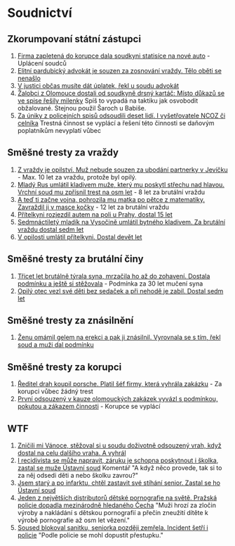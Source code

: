 # Soudnictví

## Zkorumpovaní státní zástupci

1. [Firma zapletená do korupce dala soudkyni statisíce na nové auto](https://www.seznamzpravy.cz/clanek/domaci-kauzy-firma-zapletena-do-korupce-dala-soudkyni-statisice-na-nove-auto-255936) - Uplácení soudců
1. [Elitní pardubický advokát je souzen za zosnování vraždy. Tělo oběti se nenašlo](https://www.novinky.cz/clanek/krimi-elitni-pardubicky-advokat-je-souzen-za-zosnovani-vrazdy-telo-obeti-se-nenaslo-40499505)
1. [V justici občas musíte dát úplatek, řekl u soudu advokát](https://www.seznamzpravy.cz/clanek/domaci-kauzy-v-justici-obcas-musite-dat-uplatek-rekl-u-soudu-advokat-263504)
1. [Žalobci z Olomouce dostali od soudkyně drsný kartáč: Místo důkazů se ve spise řešily milenky](https://www.novinky.cz/clanek/krimi-zalobci-z-olomouce-dostali-od-soudkyne-drsny-kartac-misto-dukazu-se-ve-spise-resily-milenky-40491225) Spíš to vypadá na taktiku jak osvobodit obžalované. Stejnou použil Šaroch u Babiše.
1. [Za úniky z policejních spisů odsoudili deset lidí. I vyšetřovatele NCOZ či celníka](https://www.idnes.cz/brno/zpravy/soud-brno-unik-z-policejnich-spisu-rozsudek.A241001_081646_brno-zpravy_mos1) Trestná činnost se vyplácí a řešení této činnosti se daňovým poplatníkům nevyplatí vůbec

## Směšné tresty za vraždy

1. [Z vraždy je opilství. Muž nebude souzen za ubodání partnerky v Jevíčku](https://www.novinky.cz/clanek/krimi-z-vrazdy-je-opilstvi-muz-nebude-souzen-za-ubodani-partnerky-v-jevicku-40511448) - Max. 10 let za vraždu, protože byl opilý.
1. [Mladý Rus umlátil kladivem muže, který mu poskytl střechu nad hlavou. Vrchní soud mu zpřísnil trest na osm let](https://www.novinky.cz/clanek/krimi-mlady-rus-umlatil-kladivem-muze-ktery-mu-poskytl-strechu-nad-hlavou-vrchni-soud-mu-zprisnil-trest-na-osm-let-40508541) - 8 let za brutální vraždu
1. [A teď ti začne vojna, pohrozila mu matka po pětce z matematiky. Zavraždil ji v masce kočky](https://www.novinky.cz/clanek/krimi-a-ted-ti-zacne-vojna-pohrozila-mu-matka-po-petce-z-matematiky-zavrazdil-ji-v-masce-kocky-40508570) - 12 let za brutální vraždu
1. [Přítelkyni rozjezdil autem na poli u Prahy, dostal 15 let](https://www.novinky.cz/clanek/krimi-pritelkyni-rozjezdil-autem-na-poli-u-prahy-dostal-15-let-40499813)
1. [Sedmnáctiletý mladík na Vysočině umlátil bytného kladivem. Za brutální vraždu dostal sedm let](https://www.novinky.cz/clanek/krimi-sedmnactilety-mladik-na-vysocine-umlatil-bytneho-kladivem-za-brutalni-vrazdu-dostal-sedm-let-40498292)
1. [V opilosti umlátil přítelkyni. Dostal devět let](https://www.novinky.cz/clanek/krimi-v-opilosti-umlatil-pritelkyni-dostal-devet-let-40493092)

## Směšné tresty za brutální činy

1. [Třicet let brutálně týrala syna, mrzačila ho až do zohavení. Dostala podmínku a ještě si stěžovala](https://www.novinky.cz/clanek/krimi-tricet-let-brutalne-tyrala-syna-mrzacila-ho-az-do-zohaveni-od-soudu-odesla-s-podminkou-40511580) - Podmínka za 30 let mučení syna
1. [Opilý otec vezl své děti bez sedaček a při nehodě je zabil. Dostal sedm let](https://www.novinky.cz/clanek/krimi-opily-otec-vezl-sve-deti-bez-sedacek-a-pri-nehode-je-zabil-dostal-sedm-let-40495005)

## Směšné tresty za znásilnění

1. [Ženu omámil gelem na erekci a pak ji znásilnil. Vyrovnala se s tím, řekl soud a muži dal podmínku](https://www.novinky.cz/clanek/krimi-zenu-omamil-gelem-na-erekci-a-pak-ji-znasilnil-vyrovnala-se-s-tim-rekl-soud-a-muzi-dal-podminku-40512220)

## Směšné tresty za korupci

1. [Ředitel drah koupil porsche. Platil šéf firmy, která vyhrála zakázku](https://www.seznamzpravy.cz/clanek/domaci-kauzy-reditel-drah-koupil-porsche-platil-sef-firmy-ktera-vyhrala-zakazku-221827) - Za korupci vůbec žádný trest
1. [První odsouzený v kauze olomouckých zakázek vyvázl s podmínkou, pokutou a zákazem činnosti](https://www.novinky.cz/clanek/krimi-prvni-odsouzeny-v-kauze-olomouckych-zakazek-vyvazl-s-podminkou-pokutou-a-zakazem-cinnosti-40508978) - Korupce se vyplácí

## WTF

1. [Zničili mi Vánoce, stěžoval si u soudu doživotně odsouzený vrah, když dostal na celu dalšího vraha. A vyhrál](https://www.novinky.cz/clanek/krimi-znicili-mi-vanoce-stezoval-si-u-soudu-dozivotne-odsouzeny-vrah-kdyz-dostal-na-celu-dalsiho-vraha-a-vyhral-40494995)
1. [I recidivista se může napravit, záruku je schopna poskytnout i školka, zastal se muže Ústavní soud](https://www.novinky.cz/clanek/domaci-i-recidivista-se-muze-napravit-zaruku-je-schopna-poskytnout-i-skolka-zastal-se-muze-ustavni-soud-40493991) Komentář "A když něco provede, tak si to za něj odsedi děti a nebo školku zavrou?"
1. [Jsem starý a po infarktu, chtěl zastavit své stíhání senior. Zastal se ho Ústavní soud](https://www.novinky.cz/clanek/krimi-jsem-stary-a-po-infarktu-chtel-zastavit-sve-stihani-senior-zastal-se-ho-ustavni-soud-40495849)
1. [Jeden z největších distributorů dětské pornografie na světě. Pražská policie dopadla mezinárodně hledaného Čecha](https://www.novinky.cz/clanek/krimi-zadrzeli-cecha-hledaneho-kvuli-detske-homosexualni-pornografii-zajimala-se-o-nej-i-fbi-40492157) "Muži hrozí za zločin výroby a nakládání s dětskou pornografií a přečin zneužití dítěte k výrobě pornografie až osm let vězení."
1. [Soused blokoval sanitku, seniorka později zemřela. Incident šetří i policie](https://www.idnes.cz/zlin/zpravy/sanitka-zablokovana-hvozdna-policie-setri-prestupek-pacientka-zemrela.A240830_112631_zlin-zpravy_jfuk)
"Podle policie se mohl dopustit přestupku."
